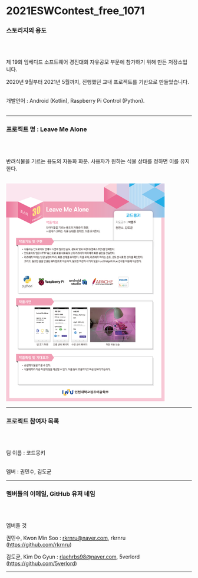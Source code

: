 # 2021ESWContest_free_1071

### 스토리지의 용도
<br></br>

제 19회 임베디드 소프트웨어 경진대회 자유공모 부문에 참가하기 위해 만든 저장소입니다.

2020년 9월부터 2021년 5월까지, 진행했던 교내 프로젝트를 기반으로 만들었습니다.
<br></br>

개발언어 : Android (Kotlin), Raspberry Pi Control (Python).<br></br>

-----------------------------------------------------------
### 프로젝트 명 : Leave Me Alone
<br></br>

반려식물을 기르는 용도의 자동화 화분.
사용자가 원하는 식물 상태를 정하면 이를 유지한다.
<br></br>


<img src="https://github.com/inu-noob-capstone/banana-storage/blob/master/21%EB%85%84%201%ED%95%99%EA%B8%B0%20%EC%84%9C%EB%A5%98/%ED%8F%AC%EC%8A%A4%ED%84%B0%20%EB%B0%8F%20%ED%8F%AC%EC%8A%A4%ED%84%B0%20%EC%A0%9C%EC%9E%91%EC%9A%A9%20%EC%9D%B4%EB%AF%B8%EC%A7%80/2021%EC%A1%B8%EC%97%85%EC%9E%91%ED%92%88%EC%A7%91_%ED%8F%AC%EC%8A%A4%ED%84%B0_30.jpg" width=430 height="590">

-------------------------------------------------------------------------------

### 프로젝트 참여자 목록
<br></br>

팀 이름 : 코드몽키
<br></br>

멤버 : 권민수, 김도균 

---------------------------------------------------------
### 멤버들의 이메일, GitHub 유저 네임
<br></br>

멤버들 것

권민수, Kwon Min Soo : rkrnru@naver.com, rkrnru (https://github.com/rkrnru)

김도균, Kim Do Gyun : rlaehrbs98@naver.com, 5verlord (https://github.com/5verlord)


---------------------------------------------------------
